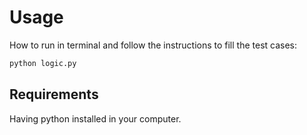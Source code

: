 # Usage

How to run in terminal and follow the instructions to fill the test cases: 

```bash
python logic.py
```


## Requirements

Having python installed in your computer.
